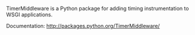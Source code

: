 TimerMiddleware is a Python package for adding timing instrumentation
to WSGI applications.

Documentation: <http://packages.python.org/TimerMiddleware/>
